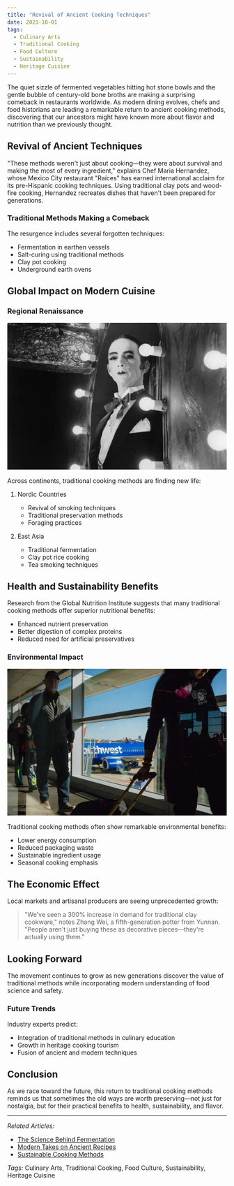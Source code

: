 ```yaml
---
title: "Revival of Ancient Cooking Techniques"
date: 2023-10-01
tags:
  - Culinary Arts
  - Traditional Cooking
  - Food Culture
  - Sustainability
  - Heritage Cuisine
---
```


The quiet sizzle of fermented vegetables hitting hot stone bowls and the gentle bubble of century-old bone broths are making a surprising comeback in restaurants worldwide. As modern dining evolves, chefs and food historians are leading a remarkable return to ancient cooking methods, discovering that our ancestors might have known more about flavor and nutrition than we previously thought.

## Revival of Ancient Techniques

"These methods weren't just about cooking—they were about survival and making the most of every ingredient," explains Chef Maria Hernandez, whose Mexico City restaurant "Raíces" has earned international acclaim for its pre-Hispanic cooking techniques. Using traditional clay pots and wood-fire cooking, Hernandez recreates dishes that haven't been prepared for generations.

### Traditional Methods Making a Comeback

The resurgence includes several forgotten techniques:

- Fermentation in earthen vessels
- Salt-curing using traditional methods
- Clay pot cooking
- Underground earth ovens

## Global Impact on Modern Cuisine

### Regional Renaissance

![Traditional cooking methods being demonstrated](news7.webp)

Across continents, traditional cooking methods are finding new life:

1. Nordic Countries
   - Revival of smoking techniques
   - Traditional preservation methods
   - Foraging practices

2. East Asia
   - Traditional fermentation
   - Clay pot rice cooking
   - Tea smoking techniques

## Health and Sustainability Benefits

Research from the Global Nutrition Institute suggests that many traditional cooking methods offer superior nutritional benefits:

- Enhanced nutrient preservation
- Better digestion of complex proteins
- Reduced need for artificial preservatives

### Environmental Impact

![Sustainable cooking practices](news8.webp)

Traditional cooking methods often show remarkable environmental benefits:

- Lower energy consumption
- Reduced packaging waste
- Sustainable ingredient usage
- Seasonal cooking emphasis

## The Economic Effect

Local markets and artisanal producers are seeing unprecedented growth:

> "We've seen a 300% increase in demand for traditional clay cookware," notes Zhang Wei, a fifth-generation potter from Yunnan. "People aren't just buying these as decorative pieces—they're actually using them."

## Looking Forward

The movement continues to grow as new generations discover the value of traditional methods while incorporating modern understanding of food science and safety.

### Future Trends

Industry experts predict:
- Integration of traditional methods in culinary education
- Growth in heritage cooking tourism
- Fusion of ancient and modern techniques

## Conclusion

As we race toward the future, this return to traditional cooking methods reminds us that sometimes the old ways are worth preserving—not just for nostalgia, but for their practical benefits to health, sustainability, and flavor.

---

*Related Articles:*
- [The Science Behind Fermentation](/)
- [Modern Takes on Ancient Recipes](/)
- [Sustainable Cooking Methods](/)

*Tags:* Culinary Arts, Traditional Cooking, Food Culture, Sustainability, Heritage Cuisine